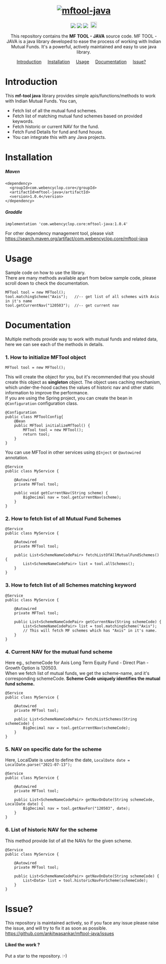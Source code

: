 <h1 align="center">
  <a href="https://github.com/ankitwasankar/mftool-java">
    <img src="https://raw.githubusercontent.com/ankitwasankar/mftool-java/master/src/main/resources/icons/mf-tool-java-new.jpg" alt="mftool-java">
  </a>
</h1>
<p align="center">
<a href="https://search.maven.org/artifact/com.webencyclop.core/mftool-java"><img src="https://img.shields.io/maven-central/v/com.webencyclop.core/mftool-java.svg?label=Maven%20Central"/></a> 
<a href="https://travis-ci.com/github/ankitwasankar/mftool-java"><img src="https://travis-ci.com/ankitwasankar/mftool-java.svg?branch=master" /></a>
<a href="https://github.com/ankitwasankar/mftool-java/blob/master/license.md"><img src="https://camo.githubusercontent.com/8298ac0a88a52618cd97ba4cba6f34f63dd224a22031f283b0fec41a892c82cf/68747470733a2f2f696d672e736869656c64732e696f2f707970692f6c2f73656c656e69756d2d776972652e737667" /></a>
&nbsp;<a href="https://www.linkedin.com/in/ankitwasankar/"><img height="20" src="https://img.shields.io/badge/LinkedIn-0077B5?style=for-the-badge&logo=linkedin&logoColor=white" /></a>
</p>
<p align="center">
  This repository contains the <strong>MF TOOL - JAVA</strong> source code.
  MF TOOL - JAVA is a java library developed to ease the process of working with Indian Mutual Funds. It's a powerful, actively maintained and easy to use java library.
</p>

<p align="center">
<a href="#introduction">Introduction</a> &nbsp;&nbsp;&nbsp;
<a href="#installation">Installation</a> &nbsp;&nbsp;&nbsp;
<a href="#usage">Usage</a> &nbsp;&nbsp;&nbsp;
<a href="#documentation">Documentation</a> &nbsp;&nbsp;&nbsp;
<a href="#issue">Issue?</a> &nbsp;&nbsp;&nbsp;
</p>

# Introduction
This <b>mf-tool java</b> library provides simple apis/functions/methods to work with Indian Mutual Funds. You can,

- Fetch list of all the mutual fund schemes.
- Fetch list of matching mutual fund schemes based on provided keywords.
- Fetch historic or current NAV for the fund.
- Fetch Fund Details for fund and fund house.
- You can integrate this with any Java projects.

# Installation
##### Maven
```
<dependency>
  <groupId>com.webencyclop.core</groupId>
  <artifactId>mftool-java</artifactId>
  <version>1.0.4</version>
</dependency>
```
##### Graddle
```
implementation 'com.webencyclop.core:mftool-java:1.0.4'
```
For other dependency management tool, please visit
https://search.maven.org/artifact/com.webencyclop.core/mftool-java


# Usage
Sample code on how to use the library. <br/>
There are many methods available apart from below sample code, please scroll down to check the documentation.
```
MFTool tool = new MFTool();
tool.matchingScheme("Axis");   //-- get list of all schemes with Axis in it's name
tool.getCurrentNav("120503");  //-- get current nav
```
# Documentation
Multiple methods provide way to work with mutual funds and related data, here we can see each of the methods in details.
### 1. How to initialize MFTool object
```
MFTool tool = new MFTool();
```
This will create the object for you, but it's recommended that you should create this object as <b>singleton</b> object.
The object uses caching mechanism, which under-the-hood caches the values of historic nav and other static information to improve the performance. 
<br/>If you are using the Spring project, you can create the bean in ``@Configuration`` configuration class.
```
@Configuration
public class MFToolConfig{
    @Bean
    public MFTool initializeMfTool() {
        MFTool tool = new MFTool();
        return tool;
    }
}
```
You can use MFTool in other services using ``@Inject`` or ``@autowired`` annotation.
```
@Service
public class MyService {
    
    @Autowired
    private MFTool tool;

    public void getCurrentNav(String scheme) {
        BigDecimal nav = tool.getCurrentNav(scheme);
    }
}
```

### 2. How to fetch list of all Mutual Fund Schemes
```
@Service
public class MyService {
    
    @Autowired
    private MFTool tool;

    public List<SchemeNameCodePair> fetchListOfAllMutualFundSchemes() {
        List<SchemeNameCodePair> list = tool.allSchemes();
    }
}
```

### 3. How to fetch list of all Schemes matching keyword
```
@Service
public class MyService {
    
    @Autowired
    private MFTool tool;

    public List<SchemeNameCodePair> getCurrentNav(String schemeCode) {
        List<SchemeNameCodePair> list = tool.matchingScheme("Axis"); 
        // This will fetch MF schemes which has "Axis" in it's name.
    }
}
```

### 4. Current NAV for the mutual fund scheme
Here eg., schemeCode for Axis Long Term Equity Fund - Direct Plan - Growth Option is 120503.<br/>
When we fetch list of mutual funds, we get the scheme-name, and it's corresponding schemeCode.
<b>Scheme Code uniquely identifies the mutual fund scheme.</b>
```
@Service
public class MyService {
    
    @Autowired
    private MFTool tool;

    public List<SchemeNameCodePair> fetchListSchemes(String schemeCode) {
        BigDecimal nav = tool.getCurrentNav(schemeCode);
    }
}
```

### 5. NAV on specific date for the scheme
Here, LocalDate is used to define the date,
``LocalDate date = LocalDate.parse("2021-07-13");``
```
@Service
public class MyService {
    
    @Autowired
    private MFTool tool;

    public List<SchemeNameCodePair> getNavOnDate(String schemeCode, LocalDate date) {
        BigDecimal nav = tool.getNavFor("120503", date);
    }
}
```

### 6. List of historic NAV for the scheme
This method provide list of all the NAVs for the given scheme.
```
@Service
public class MyService {
    
    @Autowired
    private MFTool tool;

    public List<SchemeNameCodePair> getNavOnDate(String schemeCode) {
        List<Data> list = tool.historicNavForScheme(schemeCode);
    }
}
```


# Issue?
This repository is maintained actively, so if you face any issue please raise the issue, and will try to fix it as soon as possible.
https://github.com/ankitwasankar/mftool-java/issues

#### Liked the work ?
Put a star to the repository. :-)

 